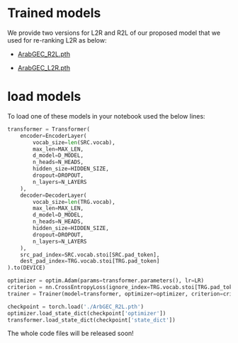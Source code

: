 

# Trained models
We provide two versions for L2R and R2L of our proposed model that we used for re-ranking L2R as below: 

- [ArabGEC_R2L.pth](https://drive.google.com/file/d/15J2qPWy2-x8rSejSyxoE6fYrRebkaBsD/view?usp=sharing)


- [ArabGEC_L2R.pth](https://drive.google.com/file/d/15J2qPWy2-x8rSejSyxoE6fYrRebkaBsD/view?usp=sharing)



# load models
To load one of these models in your notebook used the below lines: 

```py
transformer = Transformer(
    encoder=EncoderLayer(
        vocab_size=len(SRC.vocab),
        max_len=MAX_LEN,
        d_model=D_MODEL,
        n_heads=N_HEADS,
        hidden_size=HIDDEN_SIZE,
        dropout=DROPOUT,
        n_layers=N_LAYERS
    ),
    decoder=DecoderLayer(
        vocab_size=len(TRG.vocab),
        max_len=MAX_LEN,
        d_model=D_MODEL,
        n_heads=N_HEADS,
        hidden_size=HIDDEN_SIZE,
        dropout=DROPOUT,
        n_layers=N_LAYERS
    ),
    src_pad_index=SRC.vocab.stoi[SRC.pad_token],
    dest_pad_index=TRG.vocab.stoi[TRG.pad_token]
).to(DEVICE)

optimizer = optim.Adam(params=transformer.parameters(), lr=LR)
criterion = nn.CrossEntropyLoss(ignore_index=TRG.vocab.stoi[TRG.pad_token])
trainer = Trainer(model=transformer, optimizer=optimizer, criterion=criterion)

checkpoint = torch.load('./ArbGEC_R2L.pth')
optimizer.load_state_dict(checkpoint['optimizer'])          
transformer.load_state_dict(checkpoint['state_dict'])
```
The whole code files will be released soon!
